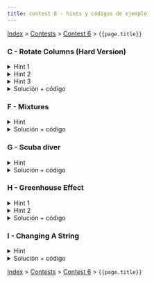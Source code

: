 ```yaml
---
title: contest 6 - hints y códigos de ejemplo
---
```


[Index](../index) > [Contests](../contests) > [Contest 6](../contests#contest-6) > ```{{page.title}}```

### C - Rotate Columns (Hard Version)
<details> 
  <summary>Hint 1</summary>
  Si M > N, notar que podemos ordenar las columnas de mayor a menor de acuerdo al máximo valor por columna, quedarnos con las primeras N columnas y descartar el resto. Esto porque cualquier solución que no use alguna(s) de las primeras N columnas siempre la podemos empatar o mejorar rotando apropiadamente las primeras N columnas.
</details>
<details> 
  <summary>Hint 2</summary>
  Notar que dada una configuración cualquiera de columnas rotadas, podemos pensar que cada columna contribuye con 0 o más "máximos" a la sumatoria de máximos. Por ejemplo, la primera columna contribuye con máximos en las filas 1 y 3, la segunda columna contribuye con máximos en las filos 2 y 5, la tercera columna contribuye con un máximo en la fila 4, etc. En otras palabras, si nosotros exploramos exhaustivamente el "árbol de posibles contribuciones de máximos por columna" (pesándolo como el árbol de decisiones de un backtracking), la solución óptima va a corresponder a una rama de ese árbol. La forma de explorar sería con una función search(i, mask) = la mayor suma de máximos que podemos armar con las columnas i, i+1, i+2, ..., min(N,M)-1 suponiendo que las filas indicadas por los bits prendidos de 'mask' están desocupadas (las otras filas ya tienen máximos asignados). El search partiría con search(0, 2^N-1).
</details>
<details> 
  <summary>Hint 3</summary>
  Supongamos que para la columna i-ésima, yo escojo dicha columna va a contribuir con máximos en las filas 1 y 3. Dado que yo puedo rotar la columna como yo quiera, esto es equivalente a haber fijado las filas 2 y 4, o haber fijado las filas 3 y 5, etc. Es decir, hay muchas subconjuntos de filas que son equivalentes, es decir, que forma una clase de equivalencia. Entonces uno puede hacer dos cosas: 1) precomputar estas clases de equivalencia y 2) precomputar la rotación óptima (que maxima la suma) para cada clase de equivalencia.
</details>
<details> 
  <summary>Solución + código</summary>
  Primero nos quedamos con min(M,N) columnas según el Hint 1. Luego buscamos la suma de máximos óptima con un DP(i, mask) como se indicó en el Hint 2. Internamente, para la i-ésima columna debemos escoger un 'submask' de 'mask' (subconjunto de las filas disponibles) donde esta columna contribuirá con máximos. Dado un 'submask', podemos buscar la clase de equivalencia de 'submask' (que podemos precomputar de antes) y luego la suma de la rotación óptima de la columna i-ésima para dicha clase de equivalencia (también precomputable de antes). Entonces escoger un 'submask' de 'mask' para la columna i tiene un costo asociado de maxsum[i][mask2class[submask]] + DP(i+1, mask - submask). Es súper importante hacer estos pre-cómputos porque de no hacerlos, estaríamos obligados a hacerlos a cada rato dentro del DP y esto daría TLE por los límites del problema y la restricción de tiempo (este es un excelente problema para aprender el valor de precomputar muchas cosas). <a href="https://github.com/PabloMessina/Competitive-Programming-Material/blob/master/Solved%20problems/Codeforces/1209E2_RotateColumns(HardVersion).cpp">Código de ejemplo</a>
</details>

### F - Mixtures
<details> 
  <summary>Hint</summary>
  Podemos ver el problema desde el final del proceso hasta el principio, es decir, cual es el óptimo para las últimas 2 pociones que mezclemos? Sabemos que el humo que genera esta última mezcla sólo depende de los colores de las mezclas que contiene cada una, pero al poder juntarse sólo con adyacentes, necesariamente cada mezcla es la unión de un segmento contiguo de las pociones iniciales. Si pensamos el proceso de esta forma basta con tomar cada vez la opción que nos genere menos humo en generar estas "últimas pociones" y mezclarlas.
</details>
<details> 
  <summary>Solución + código</summary>
  Siguiendo lo expresado en el Hint, podemos hacer un DP sobre todos los segmentos contiguos de pociones iniciales, y para cada uno de estos el dp calcula el punto óptimo para unirlo, es decir cómo separar en 2 el segmento en cuestión de tal forma que si cada uno de los nuevos segmentos se mezcla de manera óptima, esta última mezcla genere la menor cantidad de humo (tomando en cuenta el humo óptimo de sus subsegmentos). Para calcular el humo de los subsegmentos basta ocupar la misma función dp sobre ellos.
  <a href="https://github.com/BenjaminRubio/CompetitiveProgramming/blob/master/Problems/SPOJ/Mixtures.cpp">Código de ejemplo</a>
</details>

### G - Scuba diver
<details> 
  <summary>Hint</summary>
  Podemos pensar este problema como decidir cilindro por cilindro si es que es óptimo tenerlo en los tanques finales o no, de esta forma se puede pensar la decisión de cada cilindro como subproblema, donde esta depende del peso óptimo para tener el oxígeno y nitrógeno restante (suponiendo que tomaste el tanque).
</details>
<details> 
  <summary>Solución + código</summary>
  Tomando en cuenta el hint, podemos pensar en hacer las elecciones en orden, es decir, podemos hacer un dp que dependa de 3 variables, indice, oxígeno a llevar y nitrógeno a llevar, y el índice indica que decidiremos sobre el i-ésimo tanque considerando sólo los tanques con índices mayores o iguales a i. Esto no cambia el resultado, pues cualquier configuración de tanques puede ser elegida en orden. Luego para cada subproblema hay dos opciones, llevar o no el i-ésimo tanque, si no lo llevamos el subproblema es equivalente al dp desde i+1 con los mismos requerimientos de oxígeno y nitrógeno. Pero si lo llevamos la respuesta es el peso del tanque más el óptimo desde i+1 de los requerimientos quitándole el aporte del tanque i.
  De esta forma la respuesta puede ser accedida desde el subproblema desde el primer índice y los requerimientos iniciales.
  <a href="https://github.com/BenjaminRubio/CompetitiveProgramming/blob/master/Problems/SPOJ/ScubaDiver.cpp">Código de ejemplo</a>
</details>

### H - Greenhouse Effect
<details> 
  <summary>Hint 1</summary>
  Un primer insight es darse cuenta de que al poder colocar las plantas en el lugar que queramos, las coordenadas de estas no son realmente importantes para el problema, sólo el orden inicial de los tipos.
</details>
<details> 
  <summary>Hint 2</summary>
  Podemos descomponer el problema en subproblemas que deciden para cada planta si es óptimo moverla o no, y retornar la opción que desencadene menos movimentos al largo plazo.
</details>
<details> 
  <summary>Solución + código</summary>
  La solución de este problema es similar a la del problema G. Podemos hacer un dp que dependa de 2 cosas, indice de la planta que decidiremos ahora y el mayor de los tipos de planta que hemos no movido (en cuanto a su tipo, no coordenadas). Recorremos los problemas de izquierda a derecha, decidiendo para cada planta en el dp, de esta forma el óptimo para un subproblema depende de los óptimos de los subproblemas siguientes. Nos importa el mayor de los tipos que no hemos movido en las plantas que ya decidimos, pues si este tipo es mayor que el de la planta que decidimos ahora, no podemos no moverla pues no generaría una configuración deseada.
  <a href="https://github.com/BenjaminRubio/CompetitiveProgramming/blob/master/Problems/Codeforces/GreenhouseEffect.cpp">Código de ejemplo</a>
</details>

### I - Changing A String
<details> 
  <summary>Hint</summary>
  Podemos pensar el problema como ir igualando los strings de a poco de izquierda a derecha, de esta forma podemos definir un subproblema del dp como minimizar la cantidad de movimientos dado que estoy en el el índice i del primer string y en el índice j del segundo (asumes que ya igualaste lo anterior).
</details>
<details> 
  <summary>Solución + código</summary>
  Hacemos lo que dice el Hint. Para cada subproblema el mínimo es el que genere menos pasos de todas las opciones que tengan sentido, entre insertar, reemplazar, borrar o avanzar, que desencadenan a su vez una cantidad de movimientos que dependen de los siguientes subproblemas. Finalmente para recuperar los pasos de una estrategia óptima basta ir recorriendo las decisiones óptimas usando los valores que quedaron guardados en el memo. Es recomendable usar una funcion recursiva similar a la del dp para este último paso.
  <a href="https://github.com/BenjaminRubio/CompetitiveProgramming/blob/master/Problems/Codeforces/ChangingAString.cpp">Código de ejemplo</a>
</details>

<!-- <details> 
  <summary>Hint</summary>   
</details>
<details> 
  <summary>Solución + código</summary>
  <a href="">Código de ejemplo</a>
</details> -->

[Index](../index) > [Contests](../contests) > [Contest 6](../contests#contest-6) > ```{{page.title}}```
